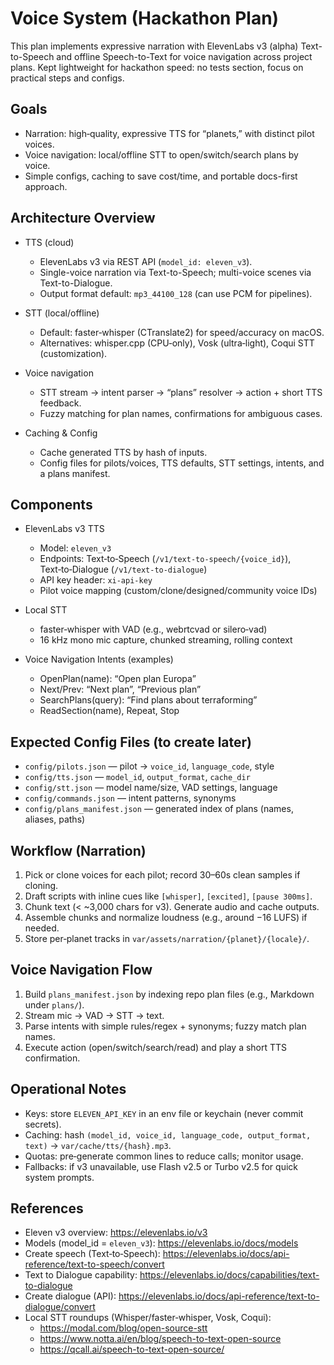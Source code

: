 # Voice System (Hackathon Plan)

This plan implements expressive narration with ElevenLabs v3 (alpha) Text-to-Speech and offline Speech-to-Text for voice navigation across project plans. Kept lightweight for hackathon speed: no tests section, focus on practical steps and configs.

## Goals

- Narration: high‑quality, expressive TTS for “planets,” with distinct pilot voices.
- Voice navigation: local/offline STT to open/switch/search plans by voice.
- Simple configs, caching to save cost/time, and portable docs-first approach.

## Architecture Overview

- TTS (cloud)
  - ElevenLabs v3 via REST API (`model_id: eleven_v3`).
  - Single-voice narration via Text-to-Speech; multi-voice scenes via Text-to-Dialogue.
  - Output format default: `mp3_44100_128` (can use PCM for pipelines).

- STT (local/offline)
  - Default: faster‑whisper (CTranslate2) for speed/accuracy on macOS.
  - Alternatives: whisper.cpp (CPU‑only), Vosk (ultra‑light), Coqui STT (customization).

- Voice navigation
  - STT stream → intent parser → “plans” resolver → action + short TTS feedback.
  - Fuzzy matching for plan names, confirmations for ambiguous cases.

- Caching & Config
  - Cache generated TTS by hash of inputs.
  - Config files for pilots/voices, TTS defaults, STT settings, intents, and a plans manifest.

## Components

- ElevenLabs v3 TTS
  - Model: `eleven_v3`
  - Endpoints: Text‑to‑Speech (`/v1/text-to-speech/{voice_id}`), Text‑to‑Dialogue (`/v1/text-to-dialogue`)
  - API key header: `xi-api-key`
  - Pilot voice mapping (custom/clone/designed/community voice IDs)

- Local STT
  - faster‑whisper with VAD (e.g., webrtcvad or silero‑vad)
  - 16 kHz mono mic capture, chunked streaming, rolling context

- Voice Navigation Intents (examples)
  - OpenPlan(name): “Open plan Europa”
  - Next/Prev: “Next plan”, “Previous plan”
  - SearchPlans(query): “Find plans about terraforming”
  - ReadSection(name), Repeat, Stop

## Expected Config Files (to create later)

- `config/pilots.json` — pilot → `voice_id`, `language_code`, style
- `config/tts.json` — `model_id`, `output_format`, `cache_dir`
- `config/stt.json` — model name/size, VAD settings, language
- `config/commands.json` — intent patterns, synonyms
- `config/plans_manifest.json` — generated index of plans (names, aliases, paths)

## Workflow (Narration)

1) Pick or clone voices for each pilot; record 30–60s clean samples if cloning.
2) Draft scripts with inline cues like `[whisper]`, `[excited]`, `[pause 300ms]`.
3) Chunk text (< ~3,000 chars for v3). Generate audio and cache outputs.
4) Assemble chunks and normalize loudness (e.g., around −16 LUFS) if needed.
5) Store per‑planet tracks in `var/assets/narration/{planet}/{locale}/`.

## Voice Navigation Flow

1) Build `plans_manifest.json` by indexing repo plan files (e.g., Markdown under `plans/`).
2) Stream mic → VAD → STT → text.
3) Parse intents with simple rules/regex + synonyms; fuzzy match plan names.
4) Execute action (open/switch/search/read) and play a short TTS confirmation.

## Operational Notes

- Keys: store `ELEVEN_API_KEY` in an env file or keychain (never commit secrets).
- Caching: hash `(model_id, voice_id, language_code, output_format, text)` → `var/cache/tts/{hash}.mp3`.
- Quotas: pre‑generate common lines to reduce calls; monitor usage.
- Fallbacks: if v3 unavailable, use Flash v2.5 or Turbo v2.5 for quick system prompts.

## References

- Eleven v3 overview: https://elevenlabs.io/v3
- Models (model_id = `eleven_v3`): https://elevenlabs.io/docs/models
- Create speech (Text‑to‑Speech): https://elevenlabs.io/docs/api-reference/text-to-speech/convert
- Text to Dialogue capability: https://elevenlabs.io/docs/capabilities/text-to-dialogue
- Create dialogue (API): https://elevenlabs.io/docs/api-reference/text-to-dialogue/convert
- Local STT roundups (Whisper/faster‑whisper, Vosk, Coqui):
  - https://modal.com/blog/open-source-stt
  - https://www.notta.ai/en/blog/speech-to-text-open-source
  - https://qcall.ai/speech-to-text-open-source/
